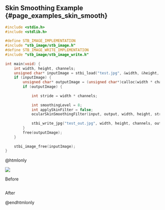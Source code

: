## Skin Smoothing Example {#page_examples_skin_smooth}

```c
#include <stdio.h>  
#include <stdlib.h>  
  
#define STB_IMAGE_IMPLEMENTATION  
#include "stb_image/stb_image.h"  
#define STB_IMAGE_WRITE_IMPLEMENTATION  
#include "stb_image/stb_image_write.h"  
  
int main(void) {  
    int width, height, channels;  
    unsigned char* inputImage = stbi_load("test.jpg", &width, &height, &channels, 0);  
    if (inputImage) {  
        unsigned char* outputImage = (unsigned char*)calloc(width * channels * height * sizeof(unsigned char), 1);  
        if (outputImage) {  
  
            int stride = width * channels;  
  
            int smoothingLevel = 8;
            int applySkinFilter = false;
            ocularSkinSmoothingFilter(input, output, width, height, stride, smoothingLevel, applySkinFilter);
  
            stbi_write_jpg("test_out.jpg", width, height, channels, outputImage, 100);  
        }  
        free(outputImage);  
    }  
  
    stbi_image_free(inputImage);  
}
```

@htmlonly
<div class="sample-images">
    <div class="img-with-text">
        <img src="skin_smooth.jpg"/>
        <p>Before</p>
    </div>
    <div class="img-with-text">
        <img src="skin_smooth_out.jpg" alt=""/>
        <p>After</p>
    </div>
</div>
@endhtmlonly